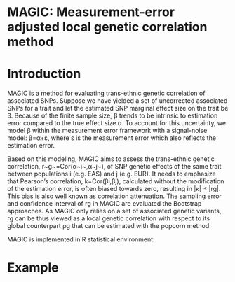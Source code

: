 # MAGIC: Measurement-error adjusted local genetic correlation method
# Introduction
MAGIC is a method for evaluating trans-ethnic genetic correlation of associated SNPs. Suppose we have yielded a set of uncorrected associated SNPs for a trait and let the estimated SNP marginal effect size on the trait be &beta;. Because of the finite sample size, &beta; trends to be intrinsic to estimation error compared to the true effect size α. To account for this uncertainty, we model &beta; within the measurement error framework with a signal-noise model: &beta;=&alpha;+ε, where ε is the measurement error which also reflects the estimation error.

Based on this modeling, MAGIC aims to assess the trans-ethnic genetic correlation, r~g~=Cor(&alpha;~i~,&alpha;~j~), of SNP genetic effects of the same trait between populations i (e.g. EAS) and j (e.g. EUR). It needs to emphasize that Pearson’s correlation, k=Cor(&beta;i,&beta;j), calculated without the modification of the estimation error, is often biased towards zero, resulting in |κ| ≤ |rg|. This bias is also well known as correlation attenuation. The sampling error and confidence interval of rg in MAGIC are evaluated the Bootstrap approaches. As MAGIC only relies on a set of associated genetic variants, rg can be thus viewed as a local genetic correlation with respect to its global counterpart ρg that can be estimated with the popcorn method.

MAGIC is implemented in R statistical environment.
# Example





